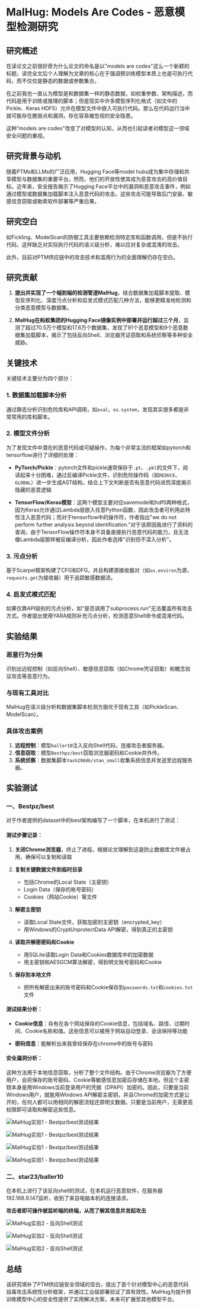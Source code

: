 # MalHug: Models Are Codes - 恶意模型检测研究

## 研究概述

在读论文之前很好奇为什么论文的命名是以"models are codes"这么一个新颖的标题，读完全文后个人理解为文章的核心在于强调预训练模型本质上也是可执行代码，而不仅仅是静态的数据或参数集合。

在之前我也一直认为模型是和数据集一样的静态数据，如权重参数、架构描述，而代码是用于训练或推理的脚本；但是现实中许多模型序列化格式（如文中的Pickle、Keras HDF5）允许在模型文件中嵌入可执行代码。那么在代码运行当中就可能存在脆弱点和漏洞，存在容易被忽视的安全隐患。

这种"models are codes"改变了对模型的认知，从而也引起读者对模型这一领域安全问题的重视。

## 研究背景与动机

随着PTMs和LLMs的广泛应用，Hugging Face等model hubs成为集中存储和共享模型与数据集的重要平台。然而，他们的开放性使其成为恶意攻击的高价值目标。近年来，安全报告揭示了Hugging Face平台中的漏洞和恶意攻击事件，例如通过模型或数据集加载脚本注入恶意代码的攻击。这些攻击可能导致后门安装、敏感信息窃取或勒索软件部署等严重后果。

## 研究空白

如Fickling、ModelScan的防御工具主要依赖检测特定库和函数调用，但是不执行代码，这样缺乏对实际执行代码的语义级分析，难以应对复杂或混淆的攻击。

此外，目前对PTM供应链中的攻击技术和滥用行为的全面理解仍存在空白。

## 研究贡献

1. **提出并实现了一个端到端的检测管道MalHug**，结合数据集加载脚本提取、模型反序列化、深度污点分析和启发式模式匹配几种方法，能够更精准地检测和分类恶意模型与数据集。

2. **MalHug在蚂蚁集团的Hugging Face镜像实例中部署并运行超过三个月**，监测了超过70.5万个模型和17.6万个数据集，发现了91个恶意模型和9个恶意数据集加载脚本，揭示了包括反向Shell、浏览器凭证窃取和系统侦察等多种安全威胁。

## 关键技术

关键技术主要分为四个部分：

### 1. 数据集加载脚本分析
通过静态分析识别危险库和API调用，如`eval`、`os.system`，发现其实很多都是非常常用的库和脚本。

### 2. 模型文件分析
为了发现文件中潜在的恶意代码或可疑操作，为每个非常主流的框架如pytorch和tensorflow进行了详细的处理：

- **PyTorch/Pickle**：pytorch文件和pickle通常保存于`.pt`、`.pkl`的文件下，阅读起来十分困难，通过反编译Pickle文件，识别危险操作码（如`REDUCE`、`GLOBAL`）进一步生成AST结构，结合上下文判断是否有恶意代码进而深度揭示隐藏的恶意逻辑

- **TensorFlow/Keras模型**：这两个模型主要对应savemodel和hdf5两种格式，因为Keras允许通过Lambda层嵌入任意Python函数，因此攻击者可利用此特性注入恶意代码；而对于tensorflow中的操作符，作者指出"we do not perform further analysis beyond identification."对于该原因我进行了资料的查询，由于TensorFlow操作符本身不具备直接执行恶意代码的能力，且无法像Lambda层那样被反编译分析，因此作者选择"识别但不深入分析"。

### 3. 污点分析
基于Scarpel框架构建了CFG和DFG，并且构建源接收器对（如`os.environ`为源，`requests.get`为接收器）用于追踪敏感数据流。

### 4. 启发式模式匹配
如果仅靠API级别的污点分析，如"是否调用了subprocess.run"无法覆盖所有攻击方式。作者提出使用YARA规则补充污点分析，检测恶意Shell命令或混淆代码。

## 实验结果

### 恶意行为分类
识别出远程控制（如反向Shell）、敏感信息窃取（如Chrome凭证窃取）和概念验证攻击等恶意行为。

### 与现有工具对比
MalHug在语义级分析和数据集脚本检测方面优于现有工具（如PickleScan、ModelScan）。

### 具体攻击案例

1. **远程控制**：模型`baller10`注入反向Shell代码，连接攻击者服务器。
2. **信息窃取**：模型`Besthpz/best`窃取浏览器密码和Cookie并外传。
3. **系统侦察**：数据集脚本`Yash298db/stan_small`收集系统信息并发送至远程服务器。

## 实验测试

### 一、Bestpz/best

对于作者提供的dataset中的best架构编写了一个脚本，在本机进行了测试：

#### 测试步骤记录：

1. **关闭Chrome浏览器**，终止了进程。根据论文理解到这是防止数据库文件被占用，确保可以复制和读取

2. **复制关键数据文件到临时目录**
   - 包括Chrome的Local State（主密钥）
   - Login Data（保存的账号密码）
   - Cookies（网站Cookie）等文件

3. **解密主密钥**
   - 读取Local State文件，获取加密的主密钥（encrypted_key）
   - 用Windows的CryptUnprotectData API解密，得到真正的主密钥

4. **读取并解密密码和Cookie**
   - 用SQLite读取Login Data和Cookies数据库中的加密数据
   - 用主密钥和AESGCM算法解密，得到明文账号密码和Cookie

5. **保存到本地文件**
   - 把所有解密出来的账号密码和Cookie保存到`passwords.txt`和`cookies.txt`文件

#### 测试结果分析：

- **Cookie信息**：存有在各个网站保存的Cookie信息，包括域名、路径、过期时间、Cookie名称和值。这些信息可以被用于网站自动登录、会话保持等功能

- **密码信息**：能解析出来我曾经保存在chrome中的账号与密码

#### 安全漏洞分析：

这种方法用于本地信息窃取，分析了整个文件结构。由于Chrome浏览器为了方便用户，会将保存的账号密码、Cookie等敏感信息加密后存储在本地，但这个主密钥本身是用Windows当前登录用户的凭据（DPAPI）加密的。因此，只要是当前Windows用户，就能用Windows API解密主密钥，并且Chrome的加密方式是公开的，任何人都可以用相同的解密流程还原明文数据。只要是当前用户，无需更高权限即可读取和解密这些信息。

![MalHug实验1 - Bestpz/best测试结果](jpg/malhug1.png)

![MalHug实验1 - Bestpz/best测试结果](jpg/malhug2.png)

![MalHug实验1 - Bestpz/best测试结果](jpg/malhug3.png)

![MalHug实验1 - Bestpz/best测试结果](jpg/malhug4.png)

### 二、star23/baller10

在本机上进行了该反向shell的测试，在本机运行恶意软件，在服务器192.168.9.147监听，收到了来自电脑本机的连接请求。

**攻击者即可操作被监听端的终端，从而了解其信息并发起攻击**

![MalHug实验2 - 反向Shell测试](jpg/malhug0.png)

![MalHug实验2 - 反向Shell测试](jpg/malhug5.png)

![MalHug实验2 - 反向Shell测试](jpg/malhug6.png)

## 总结

该研究填补了PTM供应链安全领域的空白，提出了首个针对模型中心的恶意代码投毒攻击系统性分析框架，并通过工业级部署验证了其有效性。MalHug为提升预训练模型中心的安全性提供了实用解决方案，未来可扩展至其他模型平台。